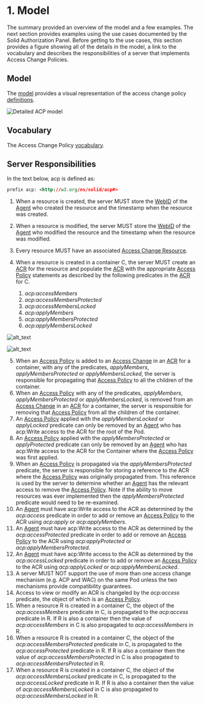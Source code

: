 # 1. Model

The summary provided an overview of the model and a few examples. The next section provides examples using the use cases documented by the Solid Authorization Panel. Before getting to the use cases, this section provides a figure showing all of the details in the model, a link to the vocabulary and describes the responsibilities of a server that implements Access Change Policies.

## Model

The [model](diagrams/acp.svg) provides a visual representation of the access change policy [definitions](definitions.md).

![Detailed ACP model](diagrams/acp.svg "Detailed ACP model")

## Vocabulary

The Access Change Policy [vocabulary](https://github.com/inrupt/access-change-policy-vocabulary/blob/master/acp.ttl). 

## Server Responsibilities

In the text below, acp is defined as:

```rdf
prefix acp: <http://w3.org/ns/solid/acp#>
```

1. When a resource is created, the server MUST store the [WebID](definitions.md#webid) of the [Agent](definitions.md#agent) who created the resource and the timestamp when the resource was created.
2. When a resource is modified, the server MUST store the [WebID](definitions.md#webid) of the [Agent](definitions.md#agent) who modified the resource and the timestamp when the resource was modified.
3. Every resource MUST have an associated [Access Change Resource](definitions.md#access-change-resource).
4. When a resource is created in a container C, the server MUST create an [ACR](definitions.md#access-change-resource) for the resource and populate the [ACR](definitions.md#access-change-resource) with the appropriate [Access Policy](definitions.md#access-policy) statements as described by the following predicates in the [ACR](definitions.md#access-change-resource) for C.

    1. _acp:accessMembers_
    2. _acp:accessMembersProtected_ 
    3. _acp:accessMembersLocked_ 
    4. _acp:applyMembers_ 
    5. _acp:applyMembersProtected_  
    6. _acp:applyMembersLocked_ 

![alt_text](diagrams/propagate.svg "image_tooltip")

![alt_text](diagrams/propagate-container.svg  "image_tooltip")

5. When an [Access Policy](definitions.md#access-policy) is added to an [Access Change](definitions.md#access-change) in an [ACR](definitions.md#access-change-resource) for a container, with any of the predicates, _applyMembers_, _applyMembersProtected_ or _applyMembersLocked_, the server is responsible for propagating that [Access Policy](definitions.md#access-policy) to all the children of the container.
6. When an [Access Policy](definitions.md#access-policy) with any of the predicates, _applyMembers_, _applyMembersProtected_ or _applyMembersLocked_, is removed from an [Access Change](definitions.md#access-change) in an [ACR](definitions.md#access-change-resource) for a container, the server is responsible for removing that [Access Policy](definitions.md#access-policy) from all the children of the container.
7. An [Access Policy](definitions.md#access-policy) applied with the _applyMembersLocked_ or _applyLocked_ predicate can only be removed by an [Agent](definitions.md#agent) who has acp:Write access to the ACR for the root of the Pod.
8. An [Access Policy](definitions.md#access-policy) applied with the _applyMembersProtected_ or _applyProtected_ predicate can only be removed by an [Agent](definitions.md#agent) who has acp:Write access to the ACR for the Container where the [Access Policy](definitions.md#access-policy) was first applied. 
9. When an [Access Policy](definitions.md#access-policy) is propagated via the _applyMembersProtected_ predicate, the server is responsible for storing a reference to the ACR where the [Access Policy](definitions.md#access-policy) was originally propagated from. This reference is used by the server to determine whether an [Agent](definitions.md#agent) has the relevant access to remove the [Access Policy](definitions.md#access-policy). Note if the ability to move resources was ever implemented then the _applyMembersProtected_ predicate would need to be re-examined.
10. An [Agent](definitions.md#agent) must have acp:Write access to the ACR as determined by the _acp:access_ predicate in order to add or remove an [Access Policy](definitions.md#access-policy) to the ACR using _acp:apply_ or _acp:applyMembers_.
11. An [Agent](definitions.md#agent) must have acp:Write access to the ACR as determined by the _acp:accessProtected_ predicate in order to add or remove an [Access Policy](definitions.md#access-policy) to the ACR using _acp:applyProtected_ or _acp:applyMembersProtected_.
12. An [Agent](definitions.md#agent) must have acp:Write access to the ACR as determined by the _acp:accessLocked_ predicate in order to add or remove an [Access Policy](definitions.md#access-policy) to the ACR using _acp:applyLocked_ or _acp:applyMembersLocked_.
13. A server MUST NOT support the use of more than one access change mechanism (e.g. ACP and WAC) on the same Pod unless the two mechanisms provide compatibility guarantees. 
14. Access to view or modify an ACR is changeled by the _acp:access_ predicate, the object of which is an [Access Policy](definitions.md#access-policy). 
15. When a resource R is created in a container C, the object of the _acp:accessMembers_ predicate in C, is propagated to the _acp:access_ predicate in R. If R is also a container then the value of _acp:accessMembers_ in C is also propagated to _acp:accessMembers_ in R.
16. When a resource R is created in a container C, the object of the _acp:accessMembersProtected_ predicate in C, is propagated to the _acp:accessProtected_ predicate in R. If R is also a container then the value of _acp:accessMembersProtected_ in C is also propagated to _acp:accessMembersProtected_ in R.
17. When a resource R is created in a container C, the object of the _acp:accessMembersLocked_ predicate in C, is propagated to the _acp:accessLocked_ predicate in R. If R is also a container then the value of _acp:accessMembersLocked_ in C is also propagated to _acp:accessMembersLocked_ in R.
